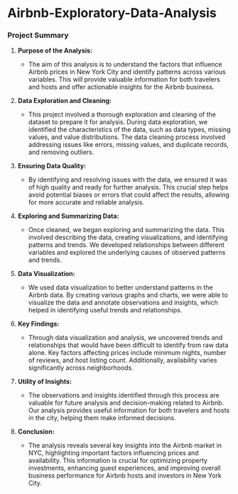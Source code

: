 # Airbnb-Exploratory-Data-Analysis

### Project Summary

1. **Purpose of the Analysis:**
    - The aim of this analysis is to understand the factors that influence Airbnb prices in New York City and identify patterns across various variables. This will provide valuable information for both travelers and hosts and offer actionable insights for the Airbnb business.

2. **Data Exploration and Cleaning:**
    - This project involved a thorough exploration and cleaning of the dataset to prepare it for analysis. During data exploration, we identified the characteristics of the data, such as data types, missing values, and value distributions. The data cleaning process involved addressing issues like errors, missing values, and duplicate records, and removing outliers.

3. **Ensuring Data Quality:**
    - By identifying and resolving issues with the data, we ensured it was of high quality and ready for further analysis. This crucial step helps avoid potential biases or errors that could affect the results, allowing for more accurate and reliable analysis.

4. **Exploring and Summarizing Data:**
    - Once cleaned, we began exploring and summarizing the data. This involved describing the data, creating visualizations, and identifying patterns and trends. We developed relationships between different variables and explored the underlying causes of observed patterns and trends.

5. **Data Visualization:**
    - We used data visualization to better understand patterns in the Airbnb data. By creating various graphs and charts, we were able to visualize the data and annotate observations and insights, which helped in identifying useful trends and relationships.

6. **Key Findings:**
    - Through data visualization and analysis, we uncovered trends and relationships that would have been difficult to identify from raw data alone. Key factors affecting prices include minimum nights, number of reviews, and host listing count. Additionally, availability varies significantly across neighborhoods.

7. **Utility of Insights:**
    - The observations and insights identified through this process are valuable for future analysis and decision-making related to Airbnb. Our analysis provides useful information for both travelers and hosts in the city, helping them make informed decisions.

8. **Conclusion:**
    - The analysis reveals several key insights into the Airbnb market in NYC, highlighting important factors influencing prices and availability. This information is crucial for optimizing property investments, enhancing guest experiences, and improving overall business performance for Airbnb hosts and investors in New York City.
  
